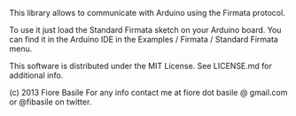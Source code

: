 This library allows to communicate with Arduino using the Firmata protocol.

To use it just load the Standard Firmata sketch on your Arduino board. You can find it in
the Arduino IDE in the Examples / Firmata / Standard Firmata menu.

This software is distributed under the MIT License. See LICENSE.md for additional info.

(c) 2013 Fiore Basile 
For any info contact me at fiore dot basile @ gmail.com or @fibasile on twitter.
